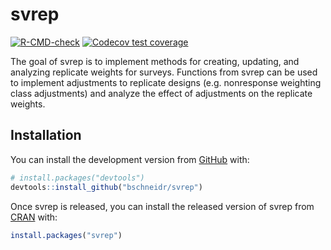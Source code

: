 
<!-- README.md is generated from README.Rmd. Please edit that file -->

# svrep

<!-- badges: start -->

[![R-CMD-check](https://github.com/bschneidr/svrep/workflows/R-CMD-check/badge.svg)](https://github.com/bschneidr/svrep/actions)
[![Codecov test
coverage](https://codecov.io/gh/bschneidr/svrep/branch/main/graph/badge.svg)](https://app.codecov.io/gh/bschneidr/svrep?branch=main)
<!-- badges: end -->

The goal of svrep is to implement methods for creating, updating, and
analyzing replicate weights for surveys. Functions from svrep can be
used to implement adjustments to replicate designs (e.g. nonresponse
weighting class adjustments) and analyze the effect of adjustments on
the replicate weights.

## Installation

You can install the development version from
[GitHub](https://github.com/) with:

``` r
# install.packages("devtools")
devtools::install_github("bschneidr/svrep")
```

Once svrep is released, you can install the released version of svrep
from [CRAN](https://CRAN.R-project.org) with:

``` r
install.packages("svrep")
```

